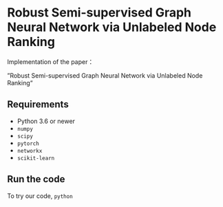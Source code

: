 # Robust Semi-supervised Graph Neural Network via Unlabeled Node Ranking

Implementation of the paper：

 ”Robust Semi-supervised Graph Neural Network via Unlabeled Node Ranking“



## Requirements

*  Python 3.6 or newer 
* `numpy`
* `scipy`
* `pytorch`
* `networkx`
*  `scikit-learn `



## Run the code

 To try our code,  `python `